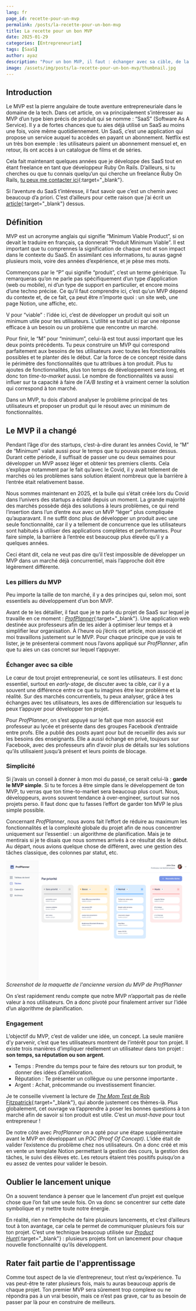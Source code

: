 ```yaml
---
lang: fr
page_id: recette-pour-un-mvp
permalink: /posts/la-recette-pour-un-bon-mvp
title: La recette pour un bon MVP
date: 2025-01-29
categories: [Entrepreneuriat]
tags: [SaaS]
author: ayaz
description: "Pour un bon MVP, il faut : échanger avec sa cible, de la simplicité et de l'engagement de la part de ses utilisateurs. Comment concilier tout ça ? La réponse dans cet article!"
image: /assets/img/posts/la-recette-pour-un-bon-mvp/thumbnail.jpg
---
```


## Introduction
Le MVP est la pierre angulaire de toute aventure entrepreneuriale dans le domaine de la tech. Dans cet article, on va principalement s’intéresser
au MVP d’un type bien précis de produit qui se nomme : “SaaS” (Software As A Service). Il y a de fortes chances que tu aies déjà utilisé un SaaS au
moins une fois, voire même quotidiennement. Un SaaS, c’est une application qui propose un service auquel tu accèdes en payant un abonnement. Netflix
est un très bon exemple : les utilisateurs paient un abonnement mensuel et, en retour, ils ont accès à un catalogue de films et de séries.

Cela fait maintenant quelques années que je développe des SaaS tout en étant freelance en tant que développeur Ruby On Rails.
D’ailleurs, si tu cherches ou que tu connais quelqu’un qui cherche un freelance Ruby On Rails,
[tu peux me contacter ici](/me-contacter){:target="_blank"}.

Si l’aventure du SaaS t’intéresse, il faut savoir que c’est un chemin avec beaucoup d’a priori.
C’est d’ailleurs pour cette raison que j’ai écrit un [article](la-dure-realite-des-saas){:target="_blank"} dessus.

## Définition
MVP est un acronyme anglais qui signifie “Minimum Viable Product”, si on devait le traduire en français, ça donnerait “Produit Minimum Viable”.
Il est important que tu comprennes la signification de chaque mot et son impact dans le contexte du SaaS. En assimilant ces informations,
tu auras gagné plusieurs mois, voire des années d’expérience, et je pèse mes mots.

Commençons par le “P” qui signifie “produit”, c’est un terme générique. Tu remarqueras qu’on ne parle pas spécifiquement d’un type d’application
(web ou mobile), ni d’un type de support en particulier, et encore moins d’une techno précise. Ce qu’il faut comprendre ici, c’est qu’un MVP dépend
du contexte et, de ce fait, ça peut être n’importe quoi : un site web, une page Notion, une affiche, etc.

V pour “viable” : l’idée ici, c’est de développer un produit qui soit un minimum utile pour tes utilisateurs. L’utilité se traduit ici par une
réponse efficace à un besoin ou un problème que rencontre un marché.

Pour finir, le “M” pour “minimum”, celui-là est tout aussi important que les deux points précédents. Tu peux construire un MVP qui correspond
parfaitement aux besoins de tes utilisateurs avec toutes les fonctionnalités possibles et te planter dès le début. Car la force de ce concept
réside dans le périmètre des fonctionnalités que tu attribues à ton produit. Plus tu ajoutes de fonctionnalités, plus ton temps de développement
sera long, et donc ton *time-to-market* aussi. Le nombre de fonctionnalités va aussi influer sur ta capacité à faire de l’*A/B testing* et à vraiment
cerner la solution qui correspond à ton marché.

Dans un MVP, tu dois d’abord analyser le problème principal de tes utilisateurs et proposer un produit qui le résout avec un minimum de
fonctionnalités.

## Le MVP il a changé
Pendant l’âge d’or des startups, c’est-à-dire durant les années Covid, le “M” de “Minimum” valait aussi pour le temps que tu pouvais passer dessus.
Durant cette période, il suffisait de passer une ou deux semaines pour développer un MVP assez léger et obtenir tes premiers clients. Cela s’explique
notamment par le fait qu’avec le Covid, il y avait tellement de marchés où les problèmes sans solution étaient nombreux que la barrière à l’entrée
était relativement basse.

Nous sommes maintenant en 2025, et la bulle qui s’était créée lors du Covid dans l’univers des startups a éclaté depuis un moment. La grande majorité
des marchés possède déjà des solutions à leurs problèmes, ce qui rend l’insertion dans l’un d’entre eux avec un MVP “léger” plus compliquée
qu’auparavant. Il ne suffit donc plus de développer un produit avec une seule fonctionnalité, car il y a tellement de concurrence que les
utilisateurs sont habitués à utiliser des applications complètes et performantes. Pour faire simple, la barrière à l’entrée est beaucoup plus élevée
qu’il y a quelques années.

Ceci étant dit, cela ne veut pas dire qu’il t’est impossible de développer un MVP dans un marché déjà concurrentiel, mais l’approche doit être
légèrement différente.

### Les pilliers du MVP
Peu importe la taille de ton marché, il y a des principes qui, selon moi, sont essentiels au développement d’un bon MVP.

Avant de te les détailler, il faut que je te parle du projet de SaaS sur lequel je travaille en ce moment :
[*ProfPlanner*](https://profplanner.com){:target="_blank"}.
Une application web destinée aux professeurs afin de les aider à optimiser leur temps et à simplifier leur organisation. À l’heure où j’écris cet
article, mon associé et moi travaillons justement sur le MVP. Pour chaque principe que je vais te lister, je te présenterai comment nous l’avons 
appliqué sur *ProfPlanner*, afin que tu aies un cas concret sur lequel t’appuyer.

### Échanger avec sa cible
Le cœur de tout projet entrepreneurial, ce sont les utilisateurs. Il est donc essentiel, surtout en *early-stage*, de discuter avec ta cible,
car il y a souvent une différence entre ce que tu imagines être leur problème et la réalité. Sur des marchés concurrentiels, tu peux analyser, grâce
à tes échanges avec tes utilisateurs, les axes de différenciation sur lesquels tu peux t’appuyer pour développer ton projet.

Pour *ProfPlanner*, on s’est appuyé sur le fait que mon associé est professeur au lycée et présente dans des groupes Facebook d’entraide entre profs.
Elle a publié des posts ayant pour but de recueillir des avis sur les besoins des enseignants. Elle a aussi échangé en privé, toujours sur Facebook,
avec des professeurs afin d’avoir plus de détails sur les solutions qu’ils utilisaient jusqu’à présent et leurs points de blocage.

### Simplicité
Si j’avais un conseil à donner à mon moi du passé, ce serait celui-là : **garde le MVP simple**. Si tu te forces à être simple dans le développement
de ton MVP, tu verras que ton time-to-market sera beaucoup plus court. Nous, développeurs, avons souvent tendance à over-engineer, surtout sur nos
projets perso. Il faut donc que tu fasses l’effort de garder ton MVP le plus simple possible.

Concernant *ProfPlanner*, nous avons fait l’effort de réduire au maximum les fonctionnalités et la complexité globale du projet afin de nous
concentrer uniquement sur l’essentiel : un algorithme de planification. Mais je te mentirais si je te disais que nous sommes arrivés à ce résultat
dès le début. Au départ, nous avions quelque chose de différent, avec une gestion des tâches classique, des colonnes par statut, etc.

![screenshot de la maquette l'ancienne version du MVP de ProfPlanner](/assets/img/posts/la-recette-pour-un-bon-mvp/screenshot-ancien-mvp-profplanner.png)
*Screenshot de la maquette de l'ancienne version du MVP de ProfPlanner*

On s’est rapidement rendu compte que notre MVP n’apportait pas de réelle valeur à nos utilisateurs. On a donc pivoté pour finalement arriver sur
l’idée d’un algorithme de planification.

### Engagement
L’objectif du MVP, c’est de valider une idée, un concept. La seule manière d’y parvenir, c’est que tes utilisateurs montrent de l’intérêt pour ton
projet. Il existe trois manières d’impliquer réellement un utilisateur dans ton projet : **son temps, sa réputation ou son argent**.

- Temps : Prendre du temps pour te faire des retours sur ton produit, te donner des idées d’amélioration.
- Réputation : Te présenter un collègue ou une personne importante .
- Argent : Achat, précommande ou investissement financier.

Je te conseille vivement la lecture de [*The Mom Test* de Rob Fitzpatrick](https://www.momtestbook.com/){:target="_blank"}, qui aborde justement ces thèmes-là. Plus globalement, cet ouvrage
va t’apprendre à poser les bonnes questions à ton marché afin de savoir si ton produit est utile. C’est un *must-have* pour tout entrepreneur !

De notre côté avec *ProfPlanner* on a opté pour une étape supplémentaire avant le MVP en développant un *POC (Proof Of Concept)*. L’idée était de
valider l’existence du problème chez nos utilisateurs. On a donc créé et mis en vente un template Notion permettant la gestion des cours, la gestion
des tâches, le suivi des élèves etc. Les retours étaient très positifs puisqu’on a eu assez de ventes pour valider le besoin.

## Oublier le lancement unique
On a souvent tendance à penser que le lancement d’un projet est quelque chose que l’on fait une seule fois. On va donc se concentrer sur cette date
symbolique et y mettre toute notre énergie.

En réalité, rien ne t’empêche de faire plusieurs lancements, et c’est d’ailleurs tout à ton avantage, car cela te permet de communiquer plusieurs
fois sur ton projet. C’est une technique beaucoup utilisée sur [*Product Hunt*](https://www.producthunt.com/){:target="_blank"} : plusieurs projets font un lancement pour chaque nouvelle 
fonctionnalité qu’ils développent.

## Rater fait partie de l'apprentissage
Comme tout aspect de la vie d’entrepreneur, tout n’est qu’expérience. Tu vas peut-être te rater plusieurs fois, mais tu auras beaucoup appris
de chaque projet. Ton premier MVP sera sûrement trop complexe ou ne répondra pas à un vrai besoin, mais ce n’est pas grave, car tu as besoin de
passer par là pour en construire de meilleurs.
